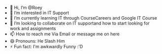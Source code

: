 - 👋 Hi, I’m @Roey
- 👀 I’m interested in IT Support
- 🌱 I’m currently learning IT through CourseCareers and Google IT Course
- 💞️ I’m looking to collaborate on IT supportand how to start looking for work and assignments
- 📫 How to reach me Via Email or message me on here
- 😄 Pronouns: He Slash Him
- ⚡ Fun fact: I'm awkwardly Funny :'D

<!---
Roeys-labwork/Roeys-labwork is a ✨ special ✨ repository because its `README.md` (this file) appears on your GitHub profile.
You can click the Preview link to take a look at your changes.
--->
